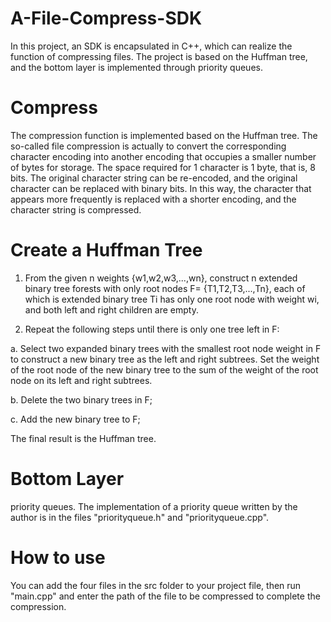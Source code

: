 # A-File-Compress-SDK
In this project, an SDK is encapsulated in C++, which can realize the function of compressing files. The project is based on the Huffman tree, and the bottom layer is implemented through priority queues.

# Compress
The compression function is implemented based on the Huffman tree. The so-called file compression is actually to convert the corresponding character encoding into another encoding that occupies a smaller number of bytes for storage. The space required for 1 character is 1 byte, that is, 8 bits. The original character string can be re-encoded, and the original character can be replaced with binary bits. In this way, the character that appears more frequently is replaced with a shorter encoding, and the character string is compressed.

# Create a Huffman Tree
1. From the given n weights {w1,w2,w3,...,wn}, construct n extended binary tree forests with only root nodes F= {T1,T2,T3,...,Tn}, each of which is extended binary tree Ti has only one root node with weight wi, and both left and right children are empty.

2. Repeat the following steps until there is only one tree left in F:

a. Select two expanded binary trees with the smallest root node weight in F to construct a new binary tree as the left and right subtrees. Set the weight of the root node of the new binary tree to the sum of the weight of the root node on its left and right subtrees.

b. Delete the two binary trees in F;

c. Add the new binary tree to F;

The final result is the Huffman tree.

# Bottom Layer
priority queues. The implementation of a priority queue written by the author is in the files "priorityqueue.h" and "priorityqueue.cpp".

# How to use
You can add the four files in the src folder to your project file, then run "main.cpp" and enter the path of the file to be compressed to complete the compression.
